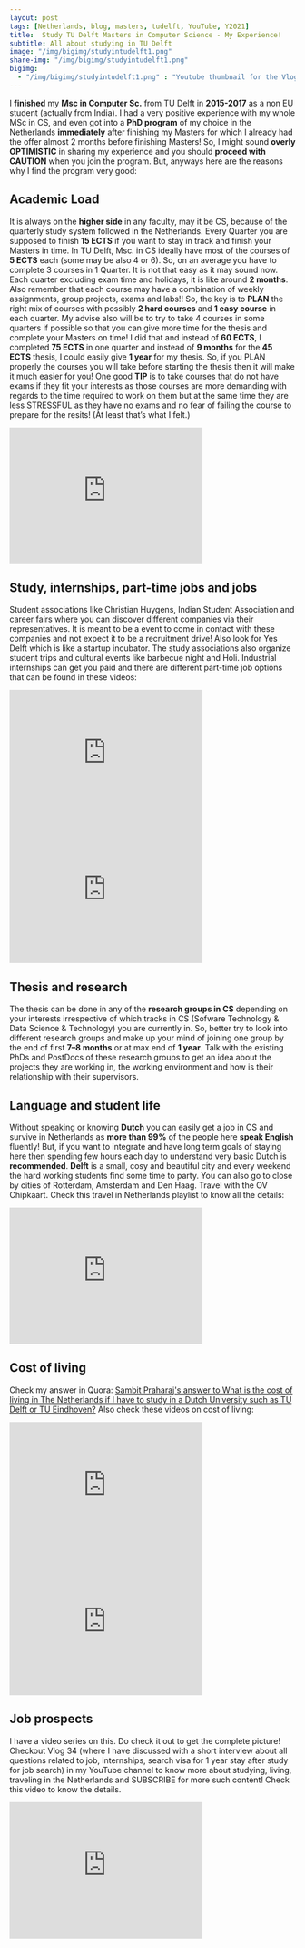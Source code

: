 ```yaml
---
layout: post
tags: [Netherlands, blog, masters, tudelft, YouTube, Y2021]
title:  Study TU Delft Masters in Computer Science - My Experience!
subtitle: All about studying in TU Delft
image: "/img/bigimg/studyintudelft1.png"
share-img: "/img/bigimg/studyintudelft1.png"
bigimg:
  - "/img/bigimg/studyintudelft1.png" : "Youtube thumbnail for the Vlog"
---
```


I **finished** my **Msc in Computer Sc.** from TU Delft in **2015-2017** as a non EU student (actually from India). I had a very positive experience with my whole MSc in CS, and even got into a **PhD program** of my choice in the Netherlands **immediately** after finishing my Masters for which I already had the offer almost 2 months before finishing Masters! So, I might sound **overly OPTIMISTIC** in sharing my experience and you should **proceed with CAUTION** when you join the program. But, anyways here are the reasons why I find the program very good:

##  Academic Load
It is always on the **higher side** in any faculty, may it be CS, because of the quarterly study system followed in the Netherlands. Every Quarter you are supposed to finish **15 ECTS** if you want to stay in track and finish your Masters in time. In TU Delft, Msc. in CS ideally have most of the courses of **5 ECTS** each (some may be also 4 or 6). So, on an average you have to complete 3 courses in 1 Quarter. It is not that easy as it may sound now. Each quarter excluding exam time and holidays, it is like around **2 months**. Also remember that each course may have a combination of weekly assignments, group projects, exams and labs!! So, the key is to **PLAN** the right mix of courses with possibly **2 hard courses** and **1 easy course** in each quarter. My advise also will be to try to take 4 courses in some quarters if possible so that you can give more time for the thesis and complete your Masters on time! I did that and instead of **60 ECTS**, I completed **75 ECTS** in one quarter and instead of **9 months** for the **45 ECTS** thesis, I could easily give **1 year** for my thesis. So, if you PLAN properly the courses you will take before starting the thesis then it will make it much easier for you! One good **TIP** is to take courses that do not have exams if they fit your interests as those courses are more demanding with regards to the time required to work on them but at the same time they are less STRESSFUL as they have no exams and no fear of failing the course to prepare for the resits! (At least that’s what I felt.)
     
<iframe width="340" height="240"  src="https://www.youtube.com/embed/eXO8cfkGeIs" title="YouTube video player" frameborder="0" allow="accelerometer; autoplay; clipboard-write; encrypted-media; gyroscope; picture-in-picture" allowfullscreen></iframe>

## Study, internships, part-time jobs and jobs
Student associations like Christian Huygens, Indian Student Association and career fairs where you can discover different companies via their representatives. It is meant to be a event to come in contact with these companies and not expect it to be a recruitment drive! Also look for Yes Delft which is like a startup incubator. The study associations also organize student trips and cultural events like barbecue night and Holi. Industrial internships can get you paid and there are different part-time job options that can be found in these videos:
    
<iframe width="340" height="240" src="https://www.youtube.com/embed/tEQAwyDRH8o" title="YouTube video player" frameborder="0" allow="accelerometer; autoplay; clipboard-write; encrypted-media; gyroscope; picture-in-picture" allowfullscreen></iframe>

<iframe width="340" height="240"  src="https://www.youtube.com/embed/eWdhoqFzLaY" title="YouTube video player" frameborder="0" allow="accelerometer; autoplay; clipboard-write; encrypted-media; gyroscope; picture-in-picture" allowfullscreen></iframe>

## Thesis and research
The thesis can be done in any of the **research groups in CS** depending on your interests irrespective of which tracks in CS (Sofware Technology & Data Science & Technology) you are currently in. So, better try to look into different research groups and make up your mind of joining one group by the end of first **7–8 months** or at max end of **1 year**. Talk with the existing PhDs and PostDocs of these research groups to get an idea about the projects they are working in, the working environment and how is their relationship with their supervisors.

## Language and student life
Without speaking or knowing **Dutch** you can easily get a job in CS and survive in Netherlands as **more than 99%** of the people here **speak English** fluently! But, if you want to integrate and have long term goals of staying here then spending few hours each day to understand very basic Dutch is **recommended**. **Delft** is a small, cosy and beautiful city and every weekend the hard working students find some time to party. You can also go to close by cities of Rotterdam, Amsterdam and Den Haag. Travel with the OV Chipkaart. Check this travel in Netherlands playlist to know all the details:
<iframe width="340" height="240" src="https://www.youtube.com/embed/videoseries?list=PLrToNHU_lzAiCfKqRYAUM2gQkeppaOCXU" title="YouTube video player" frameborder="0" allow="accelerometer; autoplay; clipboard-write; encrypted-media; gyroscope; picture-in-picture" allowfullscreen></iframe>

## Cost of living
Check my answer in Quora: [Sambit Praharaj's answer to What is the cost of living in The Netherlands if I have to study in a Dutch University such as TU Delft or TU Eindhoven?](https://www.quora.com/What-is-the-cost-of-living-in-The-Netherlands-if-I-have-to-study-in-a-Dutch-University-such-as-TU-Delft-or-TU-Eindhoven/answer/Sambit-Praharaj) Also check these videos on cost of living:

<iframe width="340" height="240" src="https://www.youtube.com/embed/dgiey7SwWrk" title="YouTube video player" frameborder="0" allow="accelerometer; autoplay; clipboard-write; encrypted-media; gyroscope; picture-in-picture" allowfullscreen></iframe>

<iframe width="340" height="240" src="https://www.youtube.com/embed/rCQwLGXUUYg" title="YouTube video player" frameborder="0" allow="accelerometer; autoplay; clipboard-write; encrypted-media; gyroscope; picture-in-picture" allowfullscreen></iframe>

## Job prospects 
I have a video series on this. Do check it out to get the complete picture! Checkout Vlog 34 (where I have discussed with a short interview about all questions related to job, internships, search visa for 1 year stay after study for job search) in my YouTube channel to know more about studying, living, traveling in the Netherlands and SUBSCRIBE for more such content! Check this video to know the details.

<iframe width="340" height="240" src="https://www.youtube.com/embed/kOIA0ljX4xY" title="YouTube video player" frameborder="0" allow="accelerometer; autoplay; clipboard-write; encrypted-media; gyroscope; picture-in-picture" allowfullscreen></iframe>
